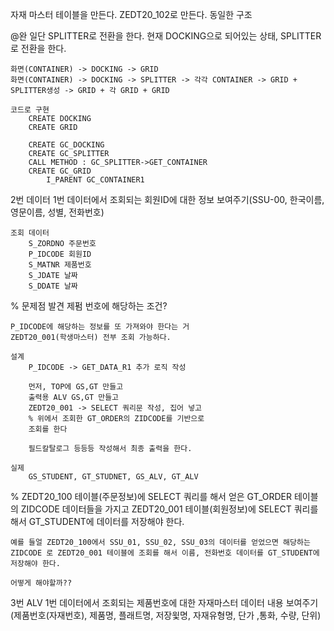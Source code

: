 자재 마스터 테이블을 만든다.
    ZEDT20_102로 만든다. 동일한 구조

@완
일단 SPLITTER로 전환을 한다.
    현재 DOCKING으로 되어있는 상태, SPLITTER로 전환을 한다.

    화면(CONTAINER) -> DOCKING -> GRID 
    화면(CONTAINER) -> DOCKING -> SPLITTER -> 각각 CONTAINER -> GRID + SPLITTER생성 -> GRID + 각 GRID + GRID

    코드로 구현
        CREATE DOCKING 
        CREATE GRID

        CREATE GC_DOCKING
        CREATE GC_SPLITTER
        CALL METHOD : GC_SPLITTER->GET_CONTAINER
        CREATE GC_GRID
            I_PARENT GC_CONTAINER1

2번 데이터
    1번 데이터에서 조회되는 회원ID에 대한 정보 보여주기(SSU-00, 한국이름,영문이름, 성별, 전화번호)

    조회 데이터
        S_ZORDNO 주문번호
        P_IDCODE 회원ID
        S_MATNR 제품번호
        S_JDATE 날짜
        S_DDATE 날짜
    
% 문제점 발견
    제펌 번호에 해당하는 조건?

    P_IDCODE에 해당하는 정보를 또 가져와야 한다는 거
    ZEDT20_001(학생마스터) 전부 조회 가능하다.

    설계
        P_IDCODE -> GET_DATA_R1 추가 로직 작성
        
        먼저, TOP에 GS,GT 만들고
        출력용 ALV GS,GT 만들고
        ZEDT20_001 -> SELECT 쿼리문 작성, 집어 넣고
        % 위에서 조회한 GT_ORDER의 ZIDCODE를 기반으로
        조회를 한다

        필드칼탈로그 등등등 작성해서 최종 출력을 한다. 

    실제
        GS_STUDENT, GT_STUDNET, GS_ALV, GT_ALV
% 
    ZEDT20_100 테이블(주문정보)에 SELECT 쿼리를 해서 얻은 GT_ORDER 테이블의 ZIDCODE 데이터들을 가지고
    ZEDT20_001 테이블(회원정보)에 SELECT 쿼리를 해서 GT_STUDENT에 데이터를 저장해야 한다.

    예를 들얼 ZEDT20_100에서 SSU_01, SSU_02, SSU_03의 데이터를 얻었으면 해당하는 ZIDCODE 로 ZEDT20_001 테이블에 조회를 해서 이름, 전화번호 데이터를 GT_STUDENT에 저장해야 한다.

    어떻게 해야할까??

3번 ALV
    1번 데이터에서 조회되는 제품번호에 대한 자재마스터 데이터 내용 보여주기
    (제품번호(자재번호), 제품명, 플래트명, 저장윛명, 자재유형명, 단가 ,통화, 수량, 단위)